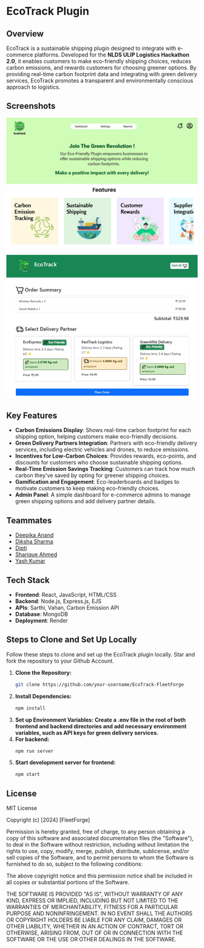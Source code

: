 # **EcoTrack Plugin**

## **Overview**
EcoTrack is a sustainable shipping plugin designed to integrate with e-commerce platforms. Developed for the **NLDS ULIP Logistics Hackathon 2.0**, it enables customers to make eco-friendly shipping choices, reduces carbon emissions, and rewards customers for choosing greener options. By providing real-time carbon footprint data and integrating with green delivery services, EcoTrack promotes a transparent and environmentally conscious approach to logistics.

## **Screenshots**
![HomePage](https://github.com/Hero-Alpha/EcoTrack-FleetForge/blob/main/asset/dashboard.jpg)
![Checkout Page](https://github.com/Hero-Alpha/EcoTrack-FleetForge/blob/main/asset/checkout.jpg)



## **Key Features**
- **Carbon Emissions Display**: Shows real-time carbon footprint for each shipping option, helping customers make eco-friendly decisions.
- **Green Delivery Partners Integration**: Partners with eco-friendly delivery services, including electric vehicles and drones, to reduce emissions.
- **Incentives for Low-Carbon Choices**: Provides rewards, eco-points, and discounts for customers who choose sustainable shipping options.
- **Real-Time Emission Savings Tracking**: Customers can track how much carbon they've saved by opting for greener shipping choices.
- **Gamification and Engagement**: Eco-leaderboards and badges to motivate customers to keep making eco-friendly choices.
- **Admin Panel**: A simple dashboard for e-commerce admins to manage green shipping options and add delivery partner details.


## Teammates

- [Deepika Anand](https://github.com/deepikaa0402)   
- [Diksha Sharma](https://github.com/diksha1504)  
- [Dipti](https://github.com/DiptiChahar)
- [Sharique Ahmed](https://github.com/Shaito345)
- [Yash Kumar](https://github.com/Hero-Alpha) 



## **Tech Stack**
- **Frontend**: React, JavaScript, HTML/CSS
- **Backend**: Node.js, Express.js, EJS
- **APIs**: Sarthi, Vahan, Carbon Emission API
- **Database**: MongoDB 
- **Deployment**: Render


## **Steps to Clone and Set Up Locally**
Follow these steps to clone and set up the EcoTrack plugin locally. Star and fork the repository to your Github Account.
1. **Clone the Repository:**
   ```bash
   git clone https://github.com/your-username/EcoTrack-FleetForge
2. **Install Dependencies:**
   ```bash
   npm install
3. **Set up Environment Variables: Create a .env file in the root of both frontend and backend directories and add necessary environment variables, such as API keys for green delivery services.**
4. **For backend:**
   ```bash
   npm run server
5. **Start development server for frontend:**
   ```bash
   npm start


## License

MIT License

Copyright (c) [2024] [FleetForge]

Permission is hereby granted, free of charge, to any person obtaining a copy
of this software and associated documentation files (the "Software"), to deal
in the Software without restriction, including without limitation the rights
to use, copy, modify, merge, publish, distribute, sublicense, and/or sell
copies of the Software, and to permit persons to whom the Software is
furnished to do so, subject to the following conditions:

The above copyright notice and this permission notice shall be included in all
copies or substantial portions of the Software.

THE SOFTWARE IS PROVIDED "AS IS", WITHOUT WARRANTY OF ANY KIND, EXPRESS OR
IMPLIED, INCLUDING BUT NOT LIMITED TO THE WARRANTIES OF MERCHANTABILITY,
FITNESS FOR A PARTICULAR PURPOSE AND NONINFRINGEMENT. IN NO EVENT SHALL THE
AUTHORS OR COPYRIGHT HOLDERS BE LIABLE FOR ANY CLAIM, DAMAGES OR OTHER
LIABILITY, WHETHER IN AN ACTION OF CONTRACT, TORT OR OTHERWISE, ARISING FROM,
OUT OF OR IN CONNECTION WITH THE SOFTWARE OR THE USE OR OTHER DEALINGS IN
THE SOFTWARE.




